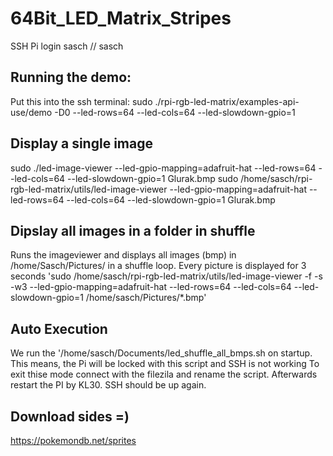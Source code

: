 # 64Bit_LED_Matrix_Stripes

SSH Pi login
sasch // sasch

## Running the demo:

Put this into the ssh terminal:
sudo ./rpi-rgb-led-matrix/examples-api-use/demo -D0 --led-rows=64 --led-cols=64 --led-slowdown-gpio=1

## Display a single image

sudo ./led-image-viewer  --led-gpio-mapping=adafruit-hat --led-rows=64 --led-cols=64 --led-slowdown-gpio=1 Glurak.bmp
sudo /home/sasch/rpi-rgb-led-matrix/utils/led-image-viewer  --led-gpio-mapping=adafruit-hat --led-rows=64 --led-cols=64 --led-slowdown-gpio=1 Glurak.bmp

## Dipslay all images in a folder in shuffle

Runs the imageviewer and displays all images (bmp) in /home/Sasch/Pictures/ in a shuffle loop. Every picture is displayed for 3 seconds
'sudo /home/sasch/rpi-rgb-led-matrix/utils/led-image-viewer -f -s -w3 --led-gpio-mapping=adafruit-hat --led-rows=64 --led-cols=64 --led-slowdown-gpio=1 /home/sasch/Pictures/*.bmp'

## Auto Execution

We run the '/home/sasch/Documents/led_shuffle_all_bmps.sh on startup. This means, the Pi will be locked with this script and SSH is not working
To exit thise mode connect with the filezila and rename the script. Afterwards restart the PI by KL30. SSH should be up again.

## Download sides =)

https://pokemondb.net/sprites

